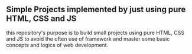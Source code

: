 ## Simple Projects implemented by just using pure HTML, CSS and JS

this repository's purpose is to build small projects using pure HTML, CSS and JS to avoid the often use of framework and master some basic concepts and logics of web development.
